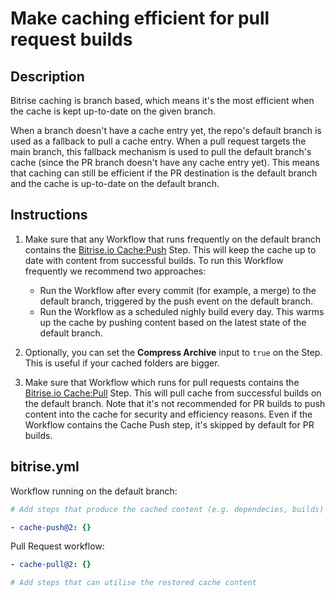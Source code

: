 # Make caching efficient for pull request builds

## Description

Bitrise caching is branch based, which means it's the most efficient when the cache is kept up-to-date on the given branch.

When a branch doesn't have a cache entry yet, the repo's default branch is used as a fallback to pull a cache entry. When a pull request targets the main branch, this fallback mechanism is used to pull the default branch's cache (since the PR branch doesn't have any cache entry yet). This means that caching can still be efficient if the PR destination is the default branch and the cache is up-to-date on the default branch.

## Instructions

1. Make sure that any Workflow that runs frequently on the default branch contains the [Bitrise.io Cache:Push](https://www.bitrise.io/integrations/steps/cache-push) Step. This will keep the cache up to date with content from successful builds. To run this Workflow frequently we recommend two approaches:
    - Run the Workflow after every commit (for example, a merge) to the default branch, triggered by the push event on the default branch.
    - Run the Workflow as a scheduled nighly build every day. This warms up the cache by pushing content based on the latest state of the default branch.

2. Optionally, you can set the **Compress Archive** input to `true` on the Step. This is useful if your cached folders are bigger.

3. Make sure that Workflow which runs for pull requests contains the [Bitrise.io Cache:Pull](https://www.bitrise.io/integrations/steps/cache-pull) Step. This will pull cache from successful builds on the default branch. Note that it's not recommended for PR builds to push content into the cache for security and efficiency reasons. Even if the Workflow contains the Cache Push step, it's skipped by default for PR builds.

## bitrise.yml

Workflow running on the default branch:

```yaml
# Add steps that produce the cached content (e.g. dependecies, builds)

- cache-push@2: {}
```

Pull Request workflow:
```yaml
- cache-pull@2: {}

# Add steps that can utilise the restored cache content
```
